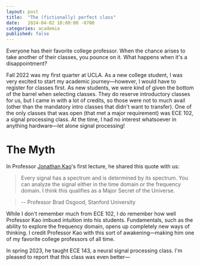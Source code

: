 ```yaml
---
layout: post
title:  "The (fictionally) perfect class"
date:   2024-04-02 10:00:00 -0700
categories: academia 
published: false 
---
```


Everyone has their favorite college professor. When the chance arises to take
another of their classes, you pounce on it. What happens when it's a disappointment?

Fall 2022 was my first quarter at UCLA. As a new college student, I was
very excited to start my academic journey—however, I would have to register for
classes first. As new students, we were kind of given the bottom of the barrel
when selecting classes. They do reserve introductory classes for us, but I came
in with a lot of credits, so those were not to much avail (other than the
mandatory intro classes that didn't want to transfer). One of the only classes
that was open (that met a major requirement) was ECE 102, a signal processing class. At
the time, I had no interest whatsoever in anything hardware—let alone signal
processing! 

# The Myth

In Professor [Jonathan Kao](http://seas.ucla.edu/~kao/)'s first lecture, he shared this quote with us:
> Every signal has a spectrum and is determined by its spectrum. You can
> analyze the signal either in the time domain or the frequency domain. I think
> this qualifies as a Major Secret of the Universe.

> -- Professor Brad Osgood, Stanford University

While I don't remember much from ECE 102, I do remember how well Professor Kao
imbued intuition into his students. Fundamentals, such as the ability to
explore the frequency domain, opens up completely new ways of thinking. I
credit Professor Kao with this sort of awakening—making him one of my favorite college
professors of all time.

In spring 2023, he taught ECE 143, a neural signal processing class. I'm
pleased to report that this class was even better—

